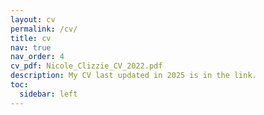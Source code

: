 ```yaml
---
layout: cv
permalink: /cv/
title: cv
nav: true
nav_order: 4
cv_pdf: Nicole_Clizzie_CV_2022.pdf
description: My CV last updated in 2025 is in the link.
toc:
  sidebar: left
---
```

